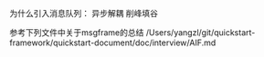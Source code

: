 为什么引入消息队列：
    异步解耦
    削峰填谷







参考下列文件中关于msgframe的总结
/Users/yangzl/git/quickstart-framework/quickstart-document/doc/interview/AIF.md


